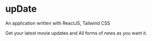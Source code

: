 # upDate
An application written with ReactJS, Tailwind CSS 

Get your latest movie updates and All forms of news as you want it. 

